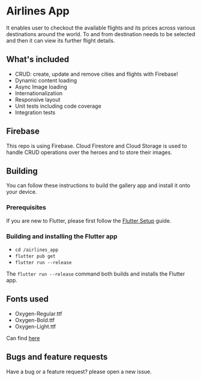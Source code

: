 # Airlines App

It enables user to checkout the available flights and its prices across various destinations around the world.
To and from destination needs to be selected and then it can view its further flight details.
  

## What's included

* CRUD: create, update and remove cities and flights with Firebase!
* Dynamic content loading
* Async Image loading
* Internationalization 
* Responsive layout
* Unit tests including code coverage
* Integration tests

## Firebase


This repo is using Firebase. Cloud Firestore and Cloud Storage is used to handle CRUD operations over the heroes and to store their images.

## Building

You can follow these instructions to build the gallery app
and install it onto your device.

### Prerequisites

If you are new to Flutter, please first follow
the [Flutter Setup](https://flutter.dev/setup/) guide.

### Building and installing the Flutter app

* `cd /airlines_app`
* `flutter pub get`
* `flutter run --release`

The `flutter run --release` command both builds and installs the Flutter app.

## Fonts used
* Oxygen-Regular.ttf
* Oxygen-Bold.ttf
* Oxygen-Light.ttf

Can find [here](http://fonts.google.com/)


## Bugs and feature requests

Have a bug or a feature request? please open a new issue.




